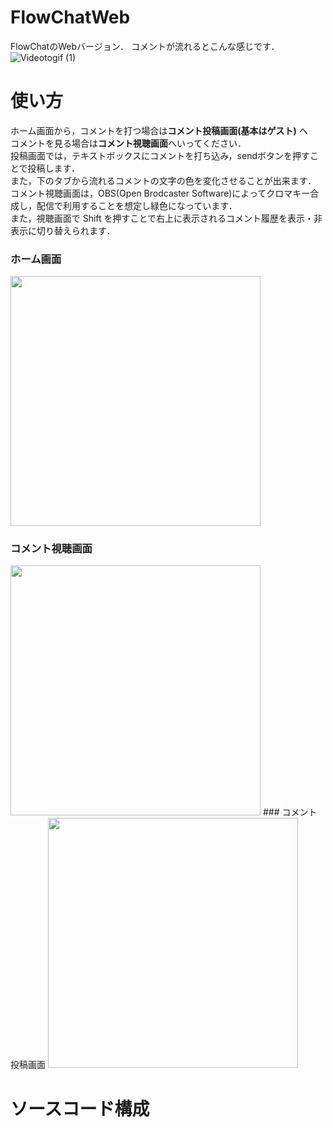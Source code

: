 # FlowChatWeb
FlowChatのWebバージョン． 
コメントが流れるとこんな感じです．  
![Videotogif (1)](https://user-images.githubusercontent.com/53263220/106355398-e5d31100-633a-11eb-863c-8d9627ac9749.gif)

# 使い方
ホーム画面から，コメントを打つ場合は**コメント投稿画面(基本はゲスト)** へ  
コメントを見る場合は**コメント視聴画面**へいってください．  
投稿画面では，テキストボックスにコメントを打ち込み，sendボタンを押すことで投稿します．  
また，下のタブから流れるコメントの文字の色を変化させることが出来ます．  
コメント視聴画面は，OBS(Open Brodcaster Software)によってクロマキー合成し，配信で利用することを想定し緑色になっています．  
また，視聴画面で Shift を押すことで右上に表示されるコメント履歴を表示・非表示に切り替えられます． 
### ホーム画面 
<img width="400" src="https://user-images.githubusercontent.com/53263220/106355535-0f406c80-633c-11eb-98be-38d51991c80c.png">

### コメント視聴画面

<img width="400" src="https://user-images.githubusercontent.com/53263220/106355548-18313e00-633c-11eb-8e3d-612894edacf1.png">
### コメント投稿画面   
<img width="400" src="https://user-images.githubusercontent.com/53263220/106355553-1bc4c500-633c-11eb-8698-fc9803e7004b.png">  

# ソースコード構成



